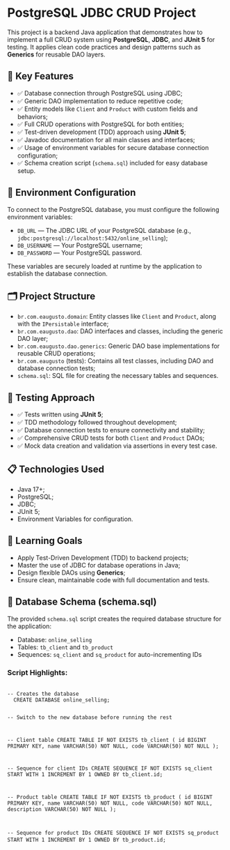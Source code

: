 <h1>PostgreSQL JDBC CRUD Project</h1>
<p>
  This project is a backend Java application that demonstrates how to implement a full CRUD system using
  <strong>PostgreSQL</strong>, <strong>JDBC</strong>, and <strong>JUnit 5</strong> for testing.
  It applies clean code practices and design patterns such as <strong>Generics</strong> for reusable DAO layers.
</p>
<h2>🚀 Key Features</h2>
<ul>
  <li>✅ Database connection through PostgreSQL using JDBC;</li>
  <li>✅ Generic DAO implementation to reduce repetitive code;</li>
  <li>✅ Entity models like <code>Client</code> and <code>Product</code> with custom fields and behaviors;</li>
  <li>✅ Full CRUD operations with PostgreSQL for both entities;</li>
  <li>✅ Test-driven development (TDD) approach using <strong>JUnit 5</strong>;</li>
  <li>✅ Javadoc documentation for all main classes and interfaces;</li>
  <li>✅ Usage of environment variables for secure database connection configuration;</li>
  <li>✅ Schema creation script (<code>schema.sql</code>) included for easy database setup.</li>
</ul>
<h2>🔐 Environment Configuration</h2>
<p>
  To connect to the PostgreSQL database, you must configure the following environment variables:
</p>
<ul>
  <li><code>DB_URL</code> — The JDBC URL of your PostgreSQL database (e.g., <code>jdbc:postgresql://localhost:5432/online_selling</code>);</li>
  <li><code>DB_USERNAME</code> — Your PostgreSQL username;</li>
  <li><code>DB_PASSWORD</code> — Your PostgreSQL password.</li>
</ul>
<p>
  These variables are securely loaded at runtime by the application to establish the database connection.
</p>
<h2>🗂️ Project Structure</h2>
<ul>
  <li><code>br.com.eaugusto.domain</code>: Entity classes like <code>Client</code> and <code>Product</code>, along with the <code>IPersistable</code> interface;</li>
  <li><code>br.com.eaugusto.dao</code>: DAO interfaces and classes, including the generic DAO layer;</li>
  <li><code>br.com.eaugusto.dao.generics</code>: Generic DAO base implementations for reusable CRUD operations;</li>
  <li><code>br.com.eaugusto</code> (tests): Contains all test classes, including DAO and database connection tests;</li>
  <li><code>schema.sql</code>: SQL file for creating the necessary tables and sequences.</li>
</ul>
<h2>🧪 Testing Approach</h2>
<ul>
  <li>✅ Tests written using <strong>JUnit 5</strong>;</li>
  <li>✅ TDD methodology followed throughout development;</li>
  <li>✅ Database connection tests to ensure connectivity and stability;</li>
  <li>✅ Comprehensive CRUD tests for both <code>Client</code> and <code>Product</code> DAOs;</li>
  <li>✅ Mock data creation and validation via assertions in every test case.</li>
</ul>
<h2>📋 Technologies Used</h2>
<ul>
  <li>Java 17+;</li>
  <li>PostgreSQL;</li>
  <li>JDBC;</li>
  <li>JUnit 5;</li>
  <li>Environment Variables for configuration.</li>
</ul>
<h2>📑 Learning Goals</h2>
<ul>
  <li>Apply Test-Driven Development (TDD) to backend projects;</li>
  <li>Master the use of JDBC for database operations in Java;</li>
  <li>Design flexible DAOs using <strong>Generics</strong>;</li>
  <li>Ensure clean, maintainable code with full documentation and tests.</li>
</ul>
<h2>📂 Database Schema (schema.sql)</h2>
<p>
  The provided <code>schema.sql</code> script creates the required database structure for the application:
</p>
<ul>
  <li>Database: <code>online_selling</code></li>
  <li>Tables: <code>tb_client</code> and <code>tb_product</code></li>
  <li>Sequences: <code>sq_client</code> and <code>sq_product</code> for auto-incrementing IDs</li>
</ul>
<h3>Script Highlights:</h3>
<pre>
  <code>
-- Creates the database
  CREATE DATABASE online_selling;
  
  -- Switch to the new database before running the rest
  
  -- Client table
  CREATE TABLE IF NOT EXISTS tb_client (
      id BIGINT PRIMARY KEY,
      name VARCHAR(50) NOT NULL,
      code VARCHAR(50) NOT NULL
  );
  
  -- Sequence for client IDs
  CREATE SEQUENCE IF NOT EXISTS sq_client
      START WITH 1
      INCREMENT BY 1
      OWNED BY tb_client.id;
  
  -- Product table
  CREATE TABLE IF NOT EXISTS tb_product (
      id BIGINT PRIMARY KEY,
      name VARCHAR(50) NOT NULL,
      code VARCHAR(50) NOT NULL,
      description VARCHAR(50) NOT NULL
  );
  
  -- Sequence for product IDs
  CREATE SEQUENCE IF NOT EXISTS sq_product
      START WITH 1
      INCREMENT BY 1
      OWNED BY tb_product.id;
  </code>
</pre>
